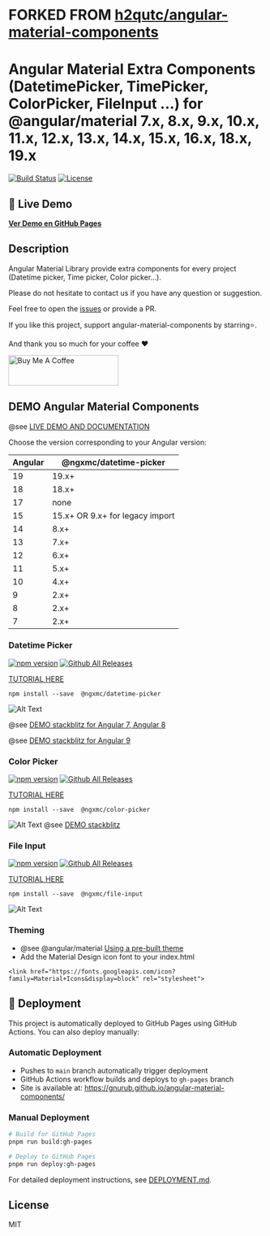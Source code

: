 # FORKED FROM [h2qutc/angular-material-components](https://github.com/h2qutc/angular-material-components)

# Angular Material Extra Components (DatetimePicker, TimePicker, ColorPicker, FileInput ...) for @angular/material 7.x, 8.x, 9.x, 10.x, 11.x, 12.x, 13.x, 14.x, 15.x, 16.x, 18.x, 19.x

[![Build Status](https://travis-ci.com/h2qutc/angular-material-components.svg?branch=master)](https://travis-ci.com/h2qutc/angular-material-components)
[![License](https://img.shields.io/npm/l/angular-material-components.svg)](https://www.npmjs.com/package/angular-material-components)

## 🚀 Live Demo

**[Ver Demo en GitHub Pages](https://gnurub.github.io/angular-material-components/)**

## Description

Angular Material Library provide extra components for every project (Datetime picker, Time picker,
Color picker...).

Please do not hesitate to contact us if you have any question or suggestion.

Feel free to open the [issues](https://github.com/GNURub/angular-material-components/issues) or
provide a PR.

If you like this project, support angular-material-components by starring⭐.

And thank you so much for your coffee ❤️

<a href="https://www.buymeacoffee.com/gnurub" target="_blank"><img src="https://cdn.buymeacoffee.com/buttons/v2/default-yellow.png" alt="Buy Me A Coffee" style="height: 60px !important;width: 217px !important;" ></a>

## DEMO Angular Material Components

@see [LIVE DEMO AND DOCUMENTATION](https://h2qutc.github.io/angular-material-components/)

Choose the version corresponding to your Angular version:

| Angular | @ngxmc/datetime-picker          |
| ------- | ------------------------------- |
| 19      | 19.x+                           |
| 18      | 18.x+                           |
| 17      | none                            |
| 15      | 15.x+ OR 9.x+ for legacy import |
| 14      | 8.x+                            |
| 13      | 7.x+                            |
| 12      | 6.x+                            |
| 11      | 5.x+                            |
| 10      | 4.x+                            |
| 9       | 2.x+                            |
| 8       | 2.x+                            |
| 7       | 2.x+                            |

### Datetime Picker

[![npm version](https://badge.fury.io/js/%40angular-material-components%2Fdatetime-picker.svg)](https://www.npmjs.com/package/@ngxmc/datetime-picker)
[![Github All Releases](https://img.shields.io/npm/dt/@ngxmc/datetime-picker.svg)]()

[TUTORIAL HERE](https://h2qutc.github.io/angular-material-components/)

```
npm install --save  @ngxmc/datetime-picker
```

![Alt Text](demo_datetime_picker.png)

@see
[DEMO stackblitz for Angular 7, Angular 8](https://stackblitz.com/edit/demo-ngx-mat-datetime-picker)

@see
[DEMO stackblitz for Angular 9](https://stackblitz.com/edit/demo-ngx-mat-datetime-picker-angular9)

### Color Picker

[![npm version](https://badge.fury.io/js/%40angular-material-components%2Fcolor-picker.svg)](https://www.npmjs.com/package/@ngxmc/color-picker)
[![Github All Releases](https://img.shields.io/npm/dt/@ngxmc/color-picker.svg)]()

[TUTORIAL HERE](https://h2qutc.github.io/angular-material-components/)

```
npm install --save  @ngxmc/color-picker
```

![Alt Text](demo_color_picker.png) @see
[DEMO stackblitz](https://stackblitz.com/edit/demo-ngx-mat-color-picker)

### File Input

[![npm version](https://badge.fury.io/js/%40angular-material-components%2Ffile-input.svg)](https://www.npmjs.com/package/@ngxmc/file-input)
[![Github All Releases](https://img.shields.io/npm/dt/@ngxmc/file-input.svg)]()

[TUTORIAL HERE](https://h2qutc.github.io/angular-material-components/)

```
npm install --save  @ngxmc/file-input
```

![Alt Text](demo_file_input.png)

### Theming

- @see @angular/material
  [Using a pre-built theme](https://material.angular.io/guide/theming#using-a-pre-built-theme)
- Add the Material Design icon font to your index.html

```
<link href="https://fonts.googleapis.com/icon?family=Material+Icons&display=block" rel="stylesheet">
```

## 🚀 Deployment

This project is automatically deployed to GitHub Pages using GitHub Actions. You can also deploy
manually:

### Automatic Deployment

- Pushes to `main` branch automatically trigger deployment
- GitHub Actions workflow builds and deploys to `gh-pages` branch
- Site is available at: https://gnurub.github.io/angular-material-components/

### Manual Deployment

```bash
# Build for GitHub Pages
pnpm run build:gh-pages

# Deploy to GitHub Pages
pnpm run deploy:gh-pages
```

For detailed deployment instructions, see [DEPLOYMENT.md](./DEPLOYMENT.md).

## License

MIT
